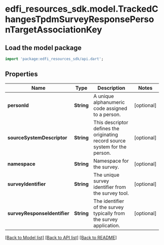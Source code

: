 # edfi_resources_sdk.model.TrackedChangesTpdmSurveyResponsePersonTargetAssociationKey

## Load the model package
```dart
import 'package:edfi_resources_sdk/api.dart';
```

## Properties
Name | Type | Description | Notes
------------ | ------------- | ------------- | -------------
**personId** | **String** | A unique alphanumeric code assigned to a person. | [optional] 
**sourceSystemDescriptor** | **String** | This descriptor defines the originating record source system for the person. | [optional] 
**namespace** | **String** | Namespace for the survey. | [optional] 
**surveyIdentifier** | **String** | The unique survey identifier from the survey tool. | [optional] 
**surveyResponseIdentifier** | **String** | The identifier of the survey typically from the survey application. | [optional] 

[[Back to Model list]](../README.md#documentation-for-models) [[Back to API list]](../README.md#documentation-for-api-endpoints) [[Back to README]](../README.md)


